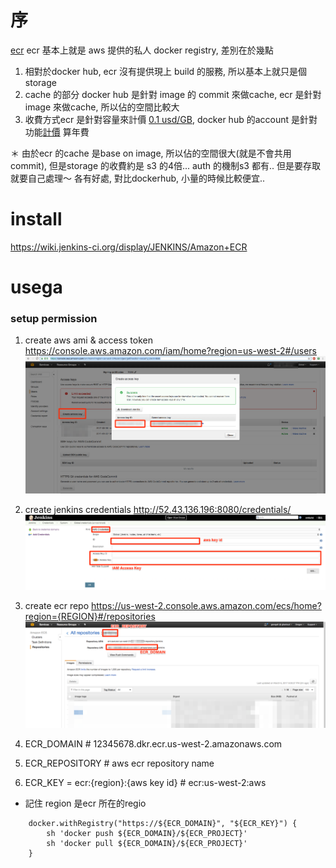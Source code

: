 序
===
[ecr](http://docs.aws.amazon.com/AmazonECR/latest/userguide/ECR_GetStarted.html)
ecr 基本上就是 aws 提供的私人 docker registry, 差別在於幾點
1. 相對於docker hub, ecr 沒有提供現上 build 的服務, 所以基本上就只是個storage
2. cache 的部分 docker hub 是針對 image 的 commit 來做cache, ecr 是針對 image 來做cache, 所以佔的空間比較大
3. 收費方式ecr 是針對容量來計價 [0.1 usd/GB](https://aws.amazon.com/tw/ecr/pricing/), docker hub 的account 是針對功能[計價](https://www.docker.com/pricing) 算年費

＊ 由於ecr 的cache 是base on image, 所以佔的空間很大(就是不會共用commit), 但是storage 的收費約是 s3 的4倍... auth 的機制s3 都有.. 但是要存取就要自己處理～ 各有好處, 對比dockerhub, 小量的時候比較便宜.. 

install
===
https://wiki.jenkins-ci.org/display/JENKINS/Amazon+ECR


usega
===

### setup permission
1. create aws ami & access token
https://console.aws.amazon.com/iam/home?region=us-west-2#/users
![imgs/aws_key.png](imgs/aws_key.png)

2. create jenkins credentials
http://52.43.136.196:8080/credentials/
![imgs/aws_jenkins_cert.png](imgs/aws_jenkins_cert.png)

3. create ecr repo
https://us-west-2.console.aws.amazon.com/ecs/home?region={REGION}#/repositories
![imgs/ecr_repo.png](imgs/ecr_repo.png)

1. ECR_DOMAIN # 12345678.dkr.ecr.us-west-2.amazonaws.com
2. ECR_REPOSITORY # aws ecr repository name
3. ECR_KEY = ecr:{region}:{aws key id} # ecr:us-west-2:aws 

* 記住 region 是ecr 所在的regio

```
    docker.withRegistry("https://${ECR_DOMAIN}", "${ECR_KEY}") {
        sh 'docker push ${ECR_DOMAIN}/${ECR_PROJECT}'
        sh 'docker pull ${ECR_DOMAIN}/${ECR_PROJECT}'
    }
```
